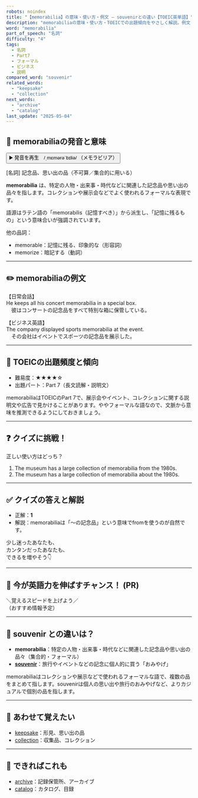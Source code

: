 ```yaml
---
robots: noindex
title: "【memorabilia】の意味・使い方・例文 ― souvenirとの違い【TOEIC英単語】"
description: "memorabiliaの意味・使い方・TOEICでの出題傾向をやさしく解説。例文・クイズ付きでsouvenirとの違いもわかりやすく学べます。"
word: "memorabilia"
part_of_speech: "名詞"
difficulty: "4"
tags:
  - 名詞
  - Part7
  - フォーマル
  - ビジネス
  - 説明
compared_word: "souvenir"
related_words:
  - "keepsake"
  - "collection"
next_words:
  - "archive"
  - "catalog"
last_update: "2025-05-04"
---
```


## 🔰 memorabiliaの発音と意味

<button class="play-audio" onclick="playTTS('memorabilia')">
  <span class="play-audio-main">
    ▶️ 発音を再生　/ˌmɛmərəˈbɪliə/
  </span>
  <span class="play-audio-sub">
    （メモラビリア）
  </span>
</button>

[名詞] 記念品、思い出の品（不可算／集合的に用いる）

**memorabilia** は、特定の人物・出来事・時代などに関連した記念品や思い出の品々を指します。コレクションや展示会などでよく使われるフォーマルな表現です。

語源はラテン語の「memorabilis（記憶すべき）」から派生し、「記憶に残るもの」という意味合いが強調されています。

他の品詞：  
- memorable：記憶に残る、印象的な（形容詞）
- memorize：暗記する（動詞）

---

## ✏️ memorabiliaの例文

【日常会話】  
He keeps all his concert memorabilia in a special box.  
　彼はコンサートの記念品をすべて特別な箱に保管している。

【ビジネス英語】  
The company displayed sports memorabilia at the event.  
　その会社はイベントでスポーツの記念品を展示した。

---

## 🎯 TOEICの出題頻度と傾向

- 難易度：★★★★☆
- 出題パート：Part 7（長文読解・説明文）

memorabiliaはTOEICのPart 7で、展示会やイベント、コレクションに関する説明文や広告で見かけることがあります。ややフォーマルな語なので、文脈から意味を推測できるようにしておきましょう。

---

## ❓ クイズに挑戦！

正しい使い方はどっち？

1. The museum has a large collection of memorabilia from the 1980s.  
2. The museum has a large collection of memorabilia about the 1980s.

---

## ✅ クイズの答えと解説

- 正解：**1**
- 解説：memorabiliaは「～の記念品」という意味でfromを使うのが自然です。

少し迷ったあなたも、  
カンタンだったあなたも、  
できるを増やそう👇️

---

## 🚀 今が英語力を伸ばすチャンス！ (PR)

<div class="info-center">
＼覚えるスピードを上げよう／<br>  
（おすすめ情報予定）
</div>

---

## 🤔  souvenir との違いは？

- **memorabilia**：特定の人物・出来事・時代などに関連した記念品や思い出の品々（集合的・フォーマル）
- **[souvenir](/word/souvenir)**：旅行やイベントなどの記念に個人的に買う「おみやげ」

memorabiliaはコレクションや展示などで使われるフォーマルな語で、複数の品をまとめて指します。souvenirは個人の思い出や旅行のおみやげなど、よりカジュアルで個別の品を指します。

---

## 🧩 あわせて覚えたい

- [keepsake](/word/keepsake)：形見、思い出の品
- [collection](/word/collection)：収集品、コレクション

---

## 📖 できればこれも

- [archive](/word/archive)：記録保管所、アーカイブ
- [catalog](/word/catalog)：カタログ、目録

<!-- cvid: aid24_bid17 -->
